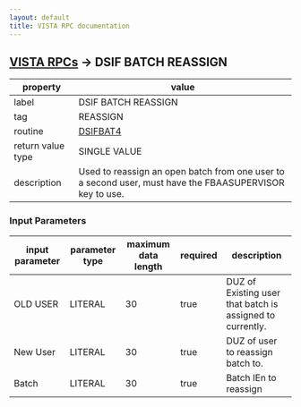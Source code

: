 ```yaml
---
layout: default
title: VISTA RPC documentation
---
```




## [VISTA RPCs](TableOfContent.md) &#8594; DSIF BATCH REASSIGN 

 property | value 
--- | --- 
 label | DSIF BATCH REASSIGN
 tag | REASSIGN
 routine | [DSIFBAT4](http://code.osehra.org/dox/Routine_DSIFBAT4_source.html)
 return value type | SINGLE VALUE
 description | Used to reassign an open batch from one user to a second user, must have the FBAASUPERVISOR key to use.

### Input Parameters

| input parameter | parameter type | maximum data length | required | description | 
| --- | --- | --- | --- | --- | 
| OLD USER | LITERAL | 30 | true | DUZ of Existing user that batch is assigned to currently. | 
| New User | LITERAL | 30 | true | DUZ of user to reassign batch to. | 
| Batch | LITERAL | 30 | true | Batch IEn to reassign | 